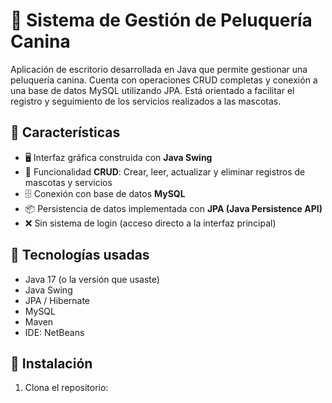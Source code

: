 # 🐶 Sistema de Gestión de Peluquería Canina

Aplicación de escritorio desarrollada en Java que permite gestionar una peluquería canina. Cuenta con operaciones CRUD completas y conexión a una base de datos MySQL utilizando JPA. Está orientado a facilitar el registro y seguimiento de los servicios realizados a las mascotas.

## 📌 Características

- 🖥️ Interfaz gráfica construida con **Java Swing**
- 📄 Funcionalidad **CRUD**: Crear, leer, actualizar y eliminar registros de mascotas y servicios
- 🗄️ Conexión con base de datos **MySQL**
- 📦 Persistencia de datos implementada con **JPA (Java Persistence API)**
- ❌ Sin sistema de login (acceso directo a la interfaz principal)

## 🧰 Tecnologías usadas

- Java 17 (o la versión que usaste)
- Java Swing
- JPA / Hibernate
- MySQL
- Maven 
- IDE: NetBeans

## 🚀 Instalación

1. Clona el repositorio:

